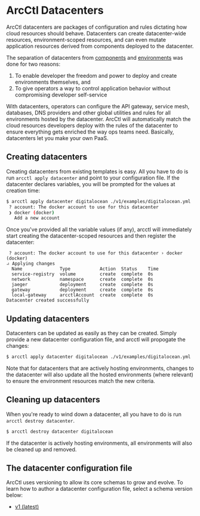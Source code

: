 # ArcCtl Datacenters

ArcCtl datacenters are packages of configuration and rules dictating how
cloud resources should behave. Datacenters can create datacenter-wide
resources, environment-scoped resources, and can even mutate application
resources derived from components deployed to the datacenter.

The separation of datacenters from [components](../components/) and [environments](../environments/)
was done for two reasons:

1. To enable developer the freedom and power to deploy and create environments themselves, and
2. To give operators a way to control application behavior without compromising developer self-service

With datacenters, operators can configure the API gateway, service mesh, databases, DNS providers and
other global utilities and rules for all environments hosted by the datacenter. ArcCtl will automatically
match the cloud resources developers deploy with the rules of the datacenter to ensure everything gets
enriched the way ops teams need. Basically, datacenters let you make your own PaaS.

## Creating datacenters

Creating datacenters from existing templates is easy. All you have to do is run `arcctl apply datacenter`
and point to your configuration file. If the datacenter declares variables, you will be prompted for the
values at creation time:

```sh
$ arcctl apply datacenter digitalocean ./v1/examples/digitalocean.yml
 ? account: The docker account to use for this datacenter
 ❯ docker (docker)
   Add a new account
```

Once you've provided all the variable values (if any), arcctl will immediately start creating the
datacenter-scoped resources and then register the datacenter:

```
 ? account: The docker account to use for this datacenter › docker (docker)
⠴ Applying changes
  Name              Type           Action  Status    Time
  service-registry  volume         create  complete  0s
  network           namespace      create  complete  0s
  jaeger            deployment     create  complete  0s
  gateway           deployment     create  complete  0s
  local-gateway     arcctlAccount  create  complete  0s
Datacenter created successfully
```

## Updating datacenters

Datacenters can be updated as easily as they can be created. Simply provide a new
datacenter configuration file, and arcctl will propogate the changes:

```sh
$ arcctl apply datacenter digitalocean ./v1/examples/digitalocean.yml
```

Note that for datacenters that are actively hosting environments, changes to the datacenter
will also update all the hosted environments (where relevant) to ensure the environment
resources match the new criteria.

## Cleaning up datacenters

When you're ready to wind down a datacenter, all you have to do is run `arcctl destroy datacenter`.

```sh
$ arcctl destroy datacenter digitalocean
```

If the datacenter is actively hosting environments, all environments will also be cleaned up and removed.

## The datacenter configuration file

ArcCtl uses versioning to allow its core schemas to grow and evolve. To learn how to author a datacenter
configuration file, select a schema version below:

- [v1 (latest)](./v1/)

